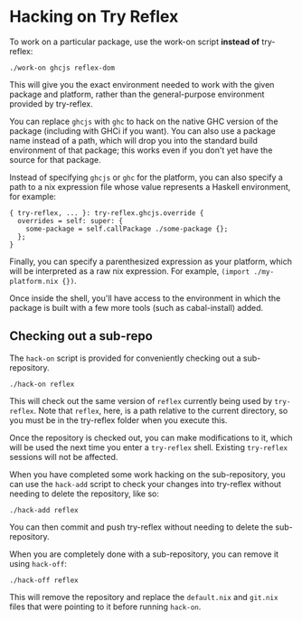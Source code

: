 Hacking on Try Reflex
=====================

To work on a particular package, use the work-on script **instead of** try-reflex:

```
./work-on ghcjs reflex-dom
```

This will give you the exact environment needed to work with the given package and platform, rather than the general-purpose environment provided by try-reflex.

You can replace `ghcjs` with `ghc` to hack on the native GHC version of the package (including with GHCi if you want).  You can also use a package name instead of a path, which will drop you into the standard build environment of that package; this works even if you don't yet have the source for that package.

Instead of specifying `ghcjs` or `ghc` for the platform, you can also specify a path to a nix expression file whose value represents a Haskell environment, for example:

```
{ try-reflex, ... }: try-reflex.ghcjs.override {
  overrides = self: super: {
    some-package = self.callPackage ./some-package {};
  };
}
```

Finally, you can specify a parenthesized expression as your platform, which will be interpreted as a raw nix expression.  For example, `(import ./my-platform.nix {})`.

Once inside the shell, you'll have access to the environment in which the package is built with a few more tools (such as cabal-install) added.

Checking out a sub-repo
-----------------------

The `hack-on` script is provided for conveniently checking out a sub-repository.

```
./hack-on reflex
```

This will check out the same version of `reflex` currently being used by `try-reflex`.  Note that `reflex`, here, is a path relative to the current directory, so you must be in the try-reflex folder when you execute this.

Once the repository is checked out, you can make modifications to it, which will be used the next time you enter a `try-reflex` shell.  Existing `try-reflex` sessions will not be affected.

When you have completed some work hacking on the sub-repository, you can use the `hack-add` script to check your changes into try-reflex without needing to delete the repository, like so:

```
./hack-add reflex
```

You can then commit and push try-reflex without needing to delete the sub-repository.

When you are completely done with a sub-repository, you can remove it using `hack-off`:

```
./hack-off reflex
```

This will remove the repository and replace the `default.nix` and `git.nix` files that were pointing to it before running `hack-on`.
